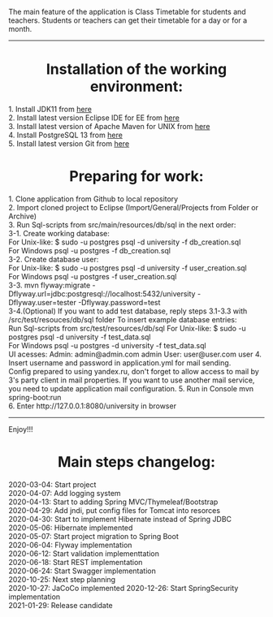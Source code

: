 The main feature of the application is Class Timetable for students and teachers.
Students or teachers can get their timetable for a day or for a month.

<hr>
<h1 align="center"> Installation of the working environment:</h1>
1. Install JDK11 from <a href=https://www.oracle.com/java/technologies/javase-jdk11-downloads.html>here</a><br>
2. Install latest version Eclipse IDE for EE from <a href=https://www.eclipse.org/downloads/>here</a><br>
3. Install latest version of Apache Maven for UNIX from <a href=https://maven.apache.org/download.cgi>here</a><br>
4. Install PostgreSQL 13 from <a href=https://www.postgresql.org/download>here</a><br>
5. Install latest version Git from <a href=https://git-scm.com/downloads>here</a><br>

<h1 align="center"> Preparing for work: </h1>
1. Clone application from Github to local repository<br>
2. Import cloned project to Eclipse (Import/General/Projects from Folder or Archive)<br>
3. Run Sql-scripts from src/main/resources/db/sql in the next order:<br>
3-1. Create working database: <br>
For Unix-like: $ sudo -u postgres psql -d university -f db_creation.sql<br>
For Windows psql -u postgres -f db_creation.sql<br>
3-2. Create database user: <br>
For Unix-like: $ sudo -u postgres psql -d university -f user_creation.sql<br>
For Windows psql -u postgres -f user_creation.sql<br>
3-3. mvn flyway:migrate -Dflyway.url=jdbc:postgresql://localhost:5432/university -Dflyway.user=tester -Dflyway.password=test<br>
3-4.(Optional) If you want to add test database, reply steps 3.1-3.3 with /src/test/resouces/db/sql folder 
To insert example database entries:<br>
Run Sql-scripts from src/test/resources/db/sql
For Unix-like: $ sudo -u postgres psql -d university -f test_data.sql<br>
For Windows psql -u postgres -d university -f test_data.sql<br>
UI acesses:
Admin: admin@admin.com admin
User: user@user.com user
4. Insert username and password in application.yml for mail sending. <br>
Config prepared to using yandex.ru, don't forget to allow access to mail by 3's party client in mail properties.
If you want to use another mail service, you need to update application mail configuration.
5. Run in Console mvn spring-boot:run<br>
6. Enter <span>http://127.0.0.1:8080/university</span> in browser<br>
<hr>
Enjoy!!!

<h1 align="center"> Main steps changelog: </h1>
2020-03-04: Start project<br>
2020-04-07: Add logging system<br>
2020-04-13: Start to adding Spring MVC/Thymeleaf/Bootstrap<br>
2020-04-29: Add jndi, put config files for Tomcat into resorces<br>
2020-04-30: Start to implement Hibernate instead of Spring JDBC<br>
2020-05-06: Hibernate implemented<br>
2020-05-07: Start project migration to Spring Boot<br>
2020-06-04: Flyway implementation<br>
2020-06-12: Start validation implementtation<br>
2020-06-18: Start REST implementation<br>
2020-06-24: Start Swagger implementation<br>
2020-10-25: Next step planning<br>
2020-10-27: JaCoCo implemented
2020-12-26: Start SpringSecurity implementation<br>
2021-01-29: Release candidate

